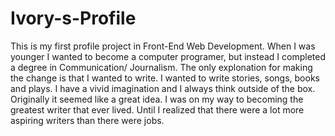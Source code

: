 # Ivory-s-Profile
This is my first profile project in Front-End Web Development.
When I was younger I wanted to become a computer programer, but instead I completed a degree in Communication/ Journalism.
The only explonation for making the change is that I wanted to write. I wanted to write stories, songs, books and plays. 
I have a vivid imagination and I always think outside of the box. 
Originally it seemed like a great idea. I was on my way to becoming the greatest writer that ever lived. Until I realized that there were a lot more aspiring writers than there were jobs. 
